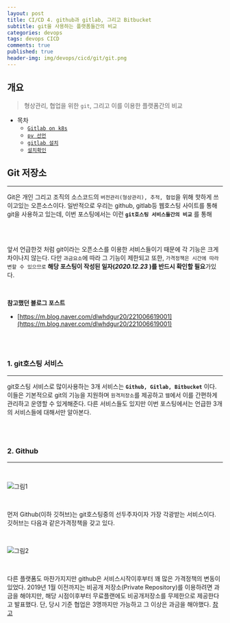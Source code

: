 ```yaml
---
layout: post
title: CI/CD 4. github과 gitlab, 그리고 Bitbucket
subtitle: git을 사용하는 플랫폼들간의 비교
categories: devops
tags: devops CICD
comments: true
published: true
header-img: img/devops/cicd/git/git.png
---
```


## 개요
> 형상관리, 협업을 위한 `git`, 그리고 이를 이용한 플랫폼간의 비교
  
- 목차
	- [`Gitlab on k8s`](#h2-idgitlab-on-k8s-342gitlab-on-k8sh2)
	- [`pv 선언`](#1-persistent-volume퍼시스턴트-볼륨-선언)
	- [`gitlab 설치`](#2-gitlab-설치)
	- [`설치확인`](#3-정상-설치-확인)
  
## Git 저장소
---
Git은 개인 그리고 조직의 소스코드의 `버전관리(형상관리), 추적, 협업`을 위해 핫하게 쓰이고있는 오픈소스이다. 일반적으로 우리는 github, gitlab등 웹호스팅 사이트를 통해 git을 사용하고 있는데, 이번 포스팅에서는 이런 **`git호스팅 서비스들간의 비교`** 를 통해 

<br><br>

앞서 언급한것 처럼 git이라는 오픈소스를 이용한 서비스들이기 때문에 각 기능은 크게 차이나지 않는다. 다만 `과금요소`에 따라 그 기능이 제한되고 또한, `가격정책은 시간에 따라 변할 수 있으므로` **해당 포스팅이 작성된 일자(_2020.12.23_ )를 반드시 확인할 필요**가있다.

<br>

**참고했던 블로그 포스트**

-   [https://m.blog.naver.com/dlwhdgur20/221006619001](https://m.blog.naver.com/dlwhdgur20/221006619001)


<br><br>


### **1. git호스팅 서비스**
---

git호스팅 서비스로 많이사용하는 3개 서비스는 **`Github, Gitlab, Bitbucket`** 이다. 이들은 기본적으로 git의 기능을 지원하며 `원격저장소`를 제공하고 `웹`에서 이를 간편하게 관리하고 운영할 수 있게해준다. 다른 서비스들도 있지만 이번 포스팅에서는 언급한 3개의 서비스들에 대해서만 알아본다.


<br><br>


### **2. Github**
---

<br>

![그림1](https://cdn.jsdelivr.net/gh/zunoxi/zunoxi.github.io/assets/img/devops/cicd/git/1.png)

<br>

먼저 Github(이하 깃허브)는 git호스팅중의 선두주자이자 가장 각광받는 서비스이다. 깃허브는 다음과 같은가격정책을 갖고 있다.

<br>

![그림2](https://cdn.jsdelivr.net/gh/zunoxi/zunoxi.github.io/assets/img/devops/cicd/git/4.png)

<br>

다른 플랫폼도 마찬가지지만 github은 서비스시작이후부터 꽤 많은 가격정책의 변동이있었다. 2019년 1월 이전까지는 비공개 저장소(Private Repository)를 이용하려면 과금을 해야지만, 해당 시점이후부터 무료플랜에도 비공개저장소를 무제한으로 제공한다고 발표했다. 단, 당시 기준 협업은 3명까지만 가능하고 그 이상은 과금을 해야했다. [참고](https://github.blog/2019-01-07-new-year-new-github/)